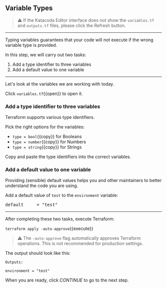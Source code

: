 ## Variable Types

> ⚠️ If the Katacoda Editor interface does not show the `variables.tf` and `outputs.tf` files, please click the <i class="fa fa-sync"></i> Refresh button.

---

Typing variables guarantees that your code will not execute if the wrong variable type is provided.

In this step, we will carry out two tasks:

1. Add a type identifier to three variables
2. Add a default value to one variable

---

Let's look at the variables we are working with today.

Click `variables.tf`{{open}} to open it.

### Add a type identifier to three variables

Terraform supports various type identifiers.

Pick the right options for the variables:

* `type = bool`{{copy}} for Booleans
* `type = number`{{copy}} for Numbers
* `type = string`{{copy}} for Strings

Copy and paste the type identifiers into the correct variables.

### Add a default value to one variable

Providing (sensible) default values helps you and other maintainers to better understand the code you are using.

Add a default value of `test` to the `environment` variable:

<pre class="file" data-target="clipboard">default     = "test"</pre>

---

After completing these two tasks, execute Terraform:

`terraform apply -auto-approve`{{execute}}

> ⚠️ The `-auto-approve` flag automatically approves Terraform operations. This is not recommended for production settings.

The output should look like this:

```text
Outputs:

environment = "test"
```

When you are ready, click _CONTINUE_ to go to the next step.
